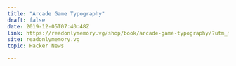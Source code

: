 ```yaml
---
title: "Arcade Game Typography"
draft: false
date: 2019-12-05T07:40:48Z
link: https://readonlymemory.vg/shop/book/arcade-game-typography/?utm_medium=RSS&utm_source=hune
site: readonlymemory.vg
topic: Hacker News  

---
```


